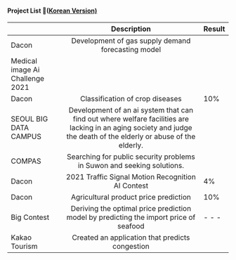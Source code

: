 #### Project List 📝([Korean Version)](https://viridian-monarch-554.notion.site/Project-List-2fb5f156c064465f9dcd66d49e4188ee)

|               |                                      Description                                      | Result |
|---------------|:-------------------------------------------------------------------------------------:|--------|
| Dacon         | Development of gas supply demand forecasting model                                    |  |
| Medical image Ai Challenge 2021 |  |        |
| Dacon | Classification of crop diseases |    10%    |
| SEOUL BIG DATA CAMPUS      |Development of an ai system that can find out where welfare facilities are lacking in an aging society and judge the death of the elderly or abuse of the elderly.                                                     |        |
| COMPAS   |Searching for public security problems in Suwon and seeking solutions.                                                |        |
| Dacon         | 2021 Traffic Signal Motion Recognition AI Contest                                     |  4%|
| Dacon         | Agricultural product price prediction                                                 | 10%       |
| Big Contest   | Deriving the optimal price prediction model by predicting the import price of seafood |   - - -   |
| Kakao Tourism | Created an application that predicts congestion                                       |        |
